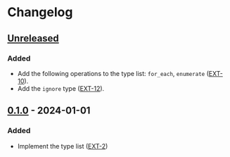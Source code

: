 # Changelog

## [Unreleased]

### Added

- Add the following operations to the type list: `for_each`, `enumerate` ([EXT-10](https://github.com/isnullxbh/ext/issues/10)).
- Add the `ignore` type ([EXT-12](https://github.com/isnullxbh/ext/issues/12)).

## [0.1.0] - 2024-01-01

### Added

- Implement the type list ([EXT-2](https://github.com/isnullxbh/ext/issues/2))

[unreleased]: https://github.com/isnullxbh/ext/compare/v0.1.0...HEAD
[0.1.0]: https://github.com/isnullxbh/ext/releases/tag/v0.1.0
